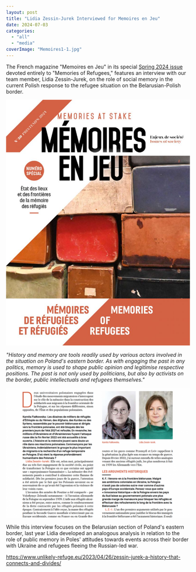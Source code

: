 ```yaml
---
layout: post
title: "Lidia Zessin-Jurek Interviewed for Memoires en Jeu"
date: 2024-07-03
categories: 
  - "all"
  - "media"
coverImage: "Memoires1-1.jpg"
---
```


The French magazine "Memoires en Jeu" in its special [Spring 2024 issue](https://www.memoires-en-jeu.com/produit/n20-memoires-de-refugiees-et-refugies/) devoted entirely to "Memories of Refugees," features an interview with our team member, Lidia Zessin-Jurek, on the role of social memory in the current Polish response to the refugee situation on the Belarusian-Polish border.

![](/assets/images/Memoires1-1-768x1024.jpg)

_"History and memory are tools readily used by various actors involved in the situation on Poland's eastern border. As with engaging the past in any politics, memory is used to shape public opinion and legitimise respective positions. The past is not only used by politicians, but also by activists on the border, public intellectuals and refugees themselves."_

![](/assets/images/Memoires2-3-1024x722.png)

While this interview focuses on the Belarusian section of Poland's eastern border, last year Lidia developed an analogous analysis in relation to the role of public memory in Poles' attitudes towards events across their border with Ukraine and refugees fleeing the Russian-led war.

https://www.unlikely-refuge.eu/2023/04/26/zessin-jurek-a-history-that-connects-and-divides/
